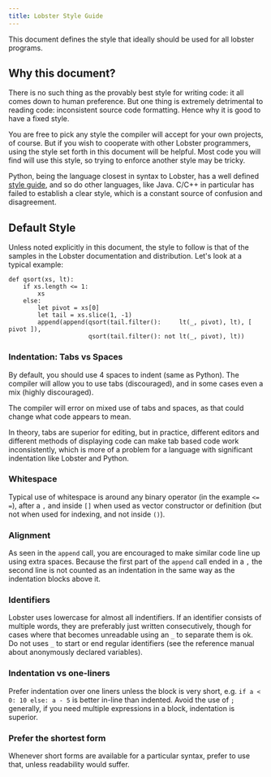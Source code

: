 ```yaml
---
title: Lobster Style Guide
---
```


This document defines the style that ideally should be used for all lobster
programs.

Why this document?
------------------

There is no such thing as the provably best style for writing code: it all comes
down to human preference. But one thing is extremely detrimental to reading
code: inconsistent source code formatting. Hence why it is good to have a fixed
style.

You are free to pick any style the compiler will accept for your own projects,
of course. But if you wish to cooperate with other Lobster programmers, using
the style set forth in this document will be helpful. Most code you will find
will use this style, so trying to enforce another style may be tricky.

Python, being the language closest in syntax to Lobster, has a well defined
[style guide](<http://www.python.org/dev/peps/pep-0008/>), and so do other
languages, like Java. C/C++ in particular has failed to establish a clear style,
which is a constant source of confusion and disagreement.

Default Style
-------------

Unless noted explicitly in this document, the style to follow is that of the
samples in the Lobster documentation and distribution. Let's look at a typical
example:

~~~~~~~~~~~~~~~~~~~~~~~~~~~~~~~~~~~~~~~~~~~~~~~~~~~~~~~~~~~~~~~~~~~~~~~~~~~~~~~~
def qsort(xs, lt):
    if xs.length <= 1:
        xs
    else:
        let pivot = xs[0]
        let tail = xs.slice(1, -1)
        append(append(qsort(tail.filter():     lt(_, pivot), lt), [ pivot ]),
                      qsort(tail.filter(): not lt(_, pivot), lt))
~~~~~~~~~~~~~~~~~~~~~~~~~~~~~~~~~~~~~~~~~~~~~~~~~~~~~~~~~~~~~~~~~~~~~~~~~~~~~~~~

### Indentation: Tabs vs Spaces

By default, you should use 4 spaces to indent (same as Python). The compiler
will allow you to use tabs (discouraged), and in some cases even a mix (highly
discouraged).

The compiler will error on mixed use of tabs and spaces, as that could change
what code appears to mean.

In theory, tabs are superior for editing, but in practice, different editors and
different methods of displaying code can make tab based code work
inconsistently, which is more of a problem for a language with significant
indentation like Lobster and Python.

### Whitespace

Typical use of whitespace is around any binary operator (in the example `<=`
`=`), after a `,` and inside `[]` when used as vector constructor or definition
(but not when used for indexing, and not inside `()`).

### Alignment

As seen in the `append` call, you are encouraged to make similar code line up
using extra spaces. Because the first part of the `append` call ended in a `,`
the second line is not counted as an indentation in the same way as the
indentation blocks above it.

### Identifiers

Lobster uses lowercase for almost all indentifiers. If an identifier consists of
multiple words, they are preferably just written consecutively, though for cases
where that becomes unreadable using an `_` to separate them is ok. Do not uses
`_` to start or end regular identifiers (see the reference manual about
anonymously declared variables).

### Indentation vs one-liners

Prefer indentation over one liners unless the block is very short, e.g. `if a <
0: 10 else: a - 5` is better in-line than indented. Avoid the use of `;`
generally, if you need multiple expressions in a block, indentation is superior.

### Prefer the shortest form

Whenever short forms are available for a particular syntax, prefer to use that,
unless readability would suffer.
